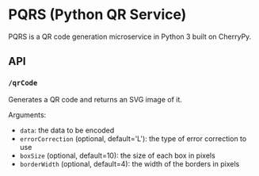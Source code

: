 
# PQRS (Python QR Service)

PQRS is a QR code generation microservice in Python 3 built on CherryPy.

## API

### `/qrCode`
Generates a QR code and returns an SVG image of it.

Arguments:
* `data`: the data to be encoded
* `errorCorrection` (optional, default='L'): the type of error correction to use
* `boxSize` (optional, default=10): the size of each box in pixels
* `borderWidth` (optional, default=4): the width of the borders in pixels
